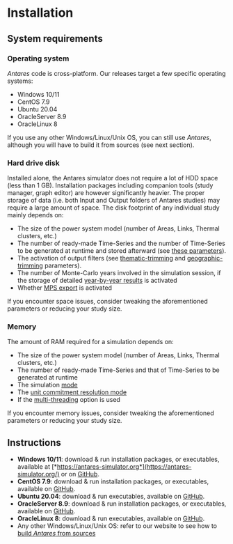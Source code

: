 # Installation

## System requirements

### Operating system
*Antares* code is cross-platform. Our releases target a few specific operating systems:

- Windows 10/11
- CentOS 7.9
- Ubuntu 20.04
- OracleServer 8.9
- OracleLinux 8  

If you use any other Windows/Linux/Unix OS, you can still use *Antares*, although you will have to build it from sources 
(see next section).

### Hard drive disk

Installed alone, the Antares simulator does not require a lot of HDD space (less than 1 GB). Installation packages including companion tools (study manager, graph editor) are however significantly heavier. The proper storage of data (i.e. both Input and Output folders of Antares studies) may require a large amount of space. The disk footprint of any individual study mainly depends on:

- The size of the power system model (number of Areas, Links, Thermal clusters, etc.)
- The number of ready-made Time-Series and the number of Time-Series to be generated at runtime and stored afterward
  (see [these parameters](18-parameters.md#time-series-parameters)).
- The activation of output filters
  (see [thematic-trimming](18-parameters.md#thematic-trimming) and [geographic-trimming](18-parameters.md#geographic-trimming) parameters).
- The number of Monte-Carlo years involved in the simulation session, if the storage of detailed
  [year-by-year results](18-parameters.md#year-by-year) is activated
- Whether [MPS export](18-parameters.md#include-exportmps) is activated

If you encounter space issues, consider tweaking the aforementioned parameters or reducing your study size.

### Memory

The amount of RAM required for a simulation depends on:

- The size of the power system model (number of Areas, Links, Thermal clusters, etc.)
- The number of ready-made Time-Series and that of Time-Series to be generated at runtime
- The simulation [mode](18-parameters.md#mode)
- The [unit commitment resolution mode](18-parameters.md#unit-commitment-mode)
- If the [multi-threading](solver/06-command-line.md#multi-threading) option is used

If you encounter memory issues, consider tweaking the aforementioned parameters or reducing your study size. 

## Instructions

- **Windows 10/11**: download & run installation packages, or executables, available at
  [*https://antares-simulator.org*](https://antares-simulator.org/)
  or on [GitHub](https://github.com/AntaresSimulatorTeam/Antares_Simulator/releases).
- **CentOS 7.9**: download & run installation packages, or executables, available on [GitHub](https://github.com/AntaresSimulatorTeam/Antares_Simulator/releases).
- **Ubuntu 20.04**: download & run executables, available on [GitHub](https://github.com/AntaresSimulatorTeam/Antares_Simulator/releases).
- **OracleServer 8.9**: download & run installation packages, or executables, available on [GitHub](https://github.com/AntaresSimulatorTeam/Antares_Simulator/releases).
- **OracleLinux 8**: download & run executables, available on [GitHub](https://github.com/AntaresSimulatorTeam/Antares_Simulator/releases).
- Any other Windows/Linux/Unix OS: refer to our website to see how to [build *Antares* from sources](../build/3-Build.md)